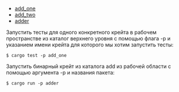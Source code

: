 - [add_one](add_one/README.md)
- [add_two](add_two/README.md)
- [adder](adder/README.md)

Запустить тесты для одного конкретного крейта в рабочем пространстве из каталог верхнего уровня с помощью флага -p и указанием имени крейта для которого мы хотим запустить тесты:

```console
$ cargo test -p add_one
```

Запустить бинарный крейт из каталога add из рабочей области с помощью аргумента -p и названия пакета:

```console
$ cargo run -p adder
```